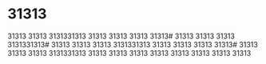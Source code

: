 # 31313
31313
31313
3131331313
31313
31313
31313
31313# 31313
31313
31313
3131331313# 31313
31313
31313
3131331313
31313
31313
31313
31313# 31313
31313
31313
3131331313
31313
31313
31313
31313
31313
31313
31313
31313
